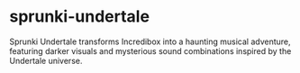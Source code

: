 # sprunki-undertale
Sprunki Undertale transforms Incredibox into a haunting musical adventure, featuring darker visuals and mysterious sound combinations inspired by the Undertale universe.
